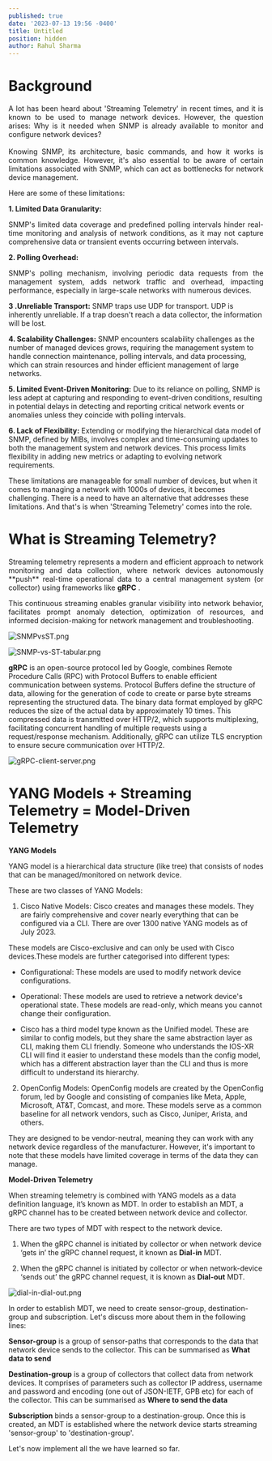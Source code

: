 ```yaml
---
published: true
date: '2023-07-13 19:56 -0400'
title: Untitled
position: hidden
author: Rahul Sharma
---
```



# Background

<div style="text-align: justify">
A lot has been heard about 'Streaming Telemetry' in recent times, and it is known to be used to manage network devices. However, the question arises: Why is it needed when SNMP is already available to monitor and configure network devices?
</div>
<br>
<div style="text-align: justify">    
Knowing SNMP, its architecture, basic commands, and how it works is common knowledge. However, it's also essential to be aware of certain limitations associated with SNMP, which can act as bottlenecks for network device management. 
</div> 
  
Here are some of these limitations:
  
**1. Limited Data Granularity:** 
<div style="text-align: justify">
SNMP's limited data coverage and predefined polling intervals hinder real-time monitoring and analysis of network conditions, as it may not capture comprehensive data or transient events occurring between intervals.
</div>

**2. Polling Overhead:** 
<div style="text-align: justify">
SNMP's polling mechanism, involving periodic data requests from the management system, adds network traffic and overhead, impacting performance, especially in large-scale networks with numerous devices.
</div>

**3 .Unreliable Transport:** SNMP traps use UDP for transport. UDP is inherently unreliable. If a trap doesn't reach a data collector, the information will be lost.
  
**4. Scalability Challenges:** SNMP encounters scalability challenges as the number of managed devices grows, requiring the management system to handle connection maintenance, polling intervals, and data processing, which can strain resources and hinder efficient management of large networks.

**5. Limited Event-Driven Monitoring:** Due to its reliance on polling, SNMP is less adept at capturing and responding to event-driven conditions, resulting in potential delays in detecting and reporting critical network events or anomalies unless they coincide with polling intervals.

**6. Lack of Flexibility:** Extending or modifying the hierarchical data model of SNMP, defined by MIBs, involves complex and time-consuming updates to both the management system and network devices. This process limits flexibility in adding new metrics or adapting to evolving network requirements.

These limitations are manageable for small number of devices, but when it comes to managing a network with 1000s of devices, it becomes challenging. There is a need to have an alternative that addresses these limitations. And that's is when 'Streaming Telemetry' comes into the role.

# What is Streaming Telemetry?

<p align="justify"> Streaming telemetry represents a modern and efficient approach to network monitoring and data collection, where network devices autonomously **push** real-time operational data to a central management system (or collector) using frameworks like <b>gRPC</b> .</p>

<p align="justify">This continuous streaming enables granular visibility into network behavior, facilitates prompt anomaly detection, optimization of resources, and informed decision-making for network management and troubleshooting.</p>

![SNMPvsST.png]({{site.baseurl}}/images/SNMPvsST.png)

![SNMP-vs-ST-tabular.png]({{site.baseurl}}/images/SNMP-vs-ST-tabular.png)

**gRPC** is an open-source protocol led by Google, combines Remote Procedure Calls (RPC) with Protocol Buffers to enable efficient communication between systems. Protocol Buffers define the structure of data, allowing for the generation of code to create or parse byte streams representing the structured data. The binary data format employed by gRPC reduces the size of the actual data by approximately 10 times. This compressed data is transmitted over HTTP/2, which supports multiplexing, facilitating concurrent handling of multiple requests using a request/response mechanism. Additionally, gRPC can utilize TLS encryption to ensure secure communication over HTTP/2.


![gRPC-client-server.png]({{site.baseurl}}/images/gRPC-client-server.png)
# YANG Models + Streaming Telemetry = Model-Driven Telemetry

**YANG Models**

YANG model is a hierarchical data structure (like tree) that consists of nodes that can be managed/monitored on network device.

These are two classes of YANG Models:

1. Cisco Native Models: Cisco creates and manages these models. They are fairly comprehensive and cover nearly everything that can be configured via a CLI. There are over 1300 native YANG models as of July 2023. 

These models are Cisco-exclusive and can only be used with Cisco devices.These models are further categorised into different types:

 - Configurational: These models are used to modify network device configurations.
        
 - Operational: These models are used to retrieve a network device's operational state. These models are read-only, which means you cannot change their configuration.
 
 - Cisco has a third model type known as the Unified model. These are similar to config models, but they share the same abstraction layer as CLI, making them CLI friendly. Someone who understands the IOS-XR CLI will find it easier to understand these models than the config model, which has a different abstraction layer than the CLI and thus is more difficult to understand its hierarchy.

2. OpenConfig Models: OpenConfig models are created by the OpenConfig forum, led by Google and consisting of companies like Meta, Apple, Microsoft, AT&T, Comcast, and more. These models serve as a common baseline for all network vendors, such as Cisco, Juniper, Arista, and others. 

They are designed to be vendor-neutral, meaning they can work with any network device regardless of the manufacturer. However, it's important to note that these models have limited coverage in terms of the data they can manage.


**Model-Driven Telemetry**

When streaming telemetry is combined with YANG models as a data definition language, it’s known as MDT. In order to establish an MDT, a gRPC channel has to be created between network device and collector.

There are two types of MDT with respect to the network device. 

1. When the gRPC channel is initiated by collector or when network device ‘gets in’ the gRPC channel request, it known as **Dial-in** MDT.

2. When the gRPC channel is initiated by collector or when network-device ‘sends out’ the gRPC channel request, it is known as **Dial-out** MDT.

![dial-in-dial-out.png]({{site.baseurl}}/images/dial-in-dial-out.png)

In order to establish MDT, we need to create sensor-group, destination-group and subscription. Let's discuss more about them in the following lines:

**Sensor-group** is a group of sensor-paths that corresponds to the data that network device sends to the collector. This can be summarised as **What data to send** 

**Destination-group** is a group of collectors that collect data from network devices. It comprises of parameters such as collector IP address, username and password and encoding (one out of JSON-IETF, GPB etc) for each of the collector. This can be summarised as **Where to send the data**

**Subscription** binds a sensor-group to a destination-group. Once this is created, an MDT is established where the network device starts streaming 'sensor-group' to 'destination-group'.

Let's now implement all the we have learned so far.
